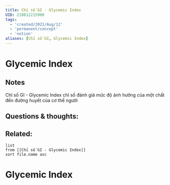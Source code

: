 ```yaml
---
title: Chỉ số GI - Glycemic Index
UID: 210812215900
tags:
  - 'created/2021/Aug/12'
  - 'permanent/concept'
  - 'notion'
aliases: [Chỉ số GI, Glycemic Index]
---
```

# Glycemic Index

## Notes
Chỉ số GI - Glycemic Index chỉ số đánh giá mức độ ảnh hưởng của một chất đến đường huyết của cơ thể người

## Questions & thoughts:


## Related:
```dataview
list
from [[Chỉ số GI - Glycemic Index]]
sort file.name asc
```
# Glycemic Index


